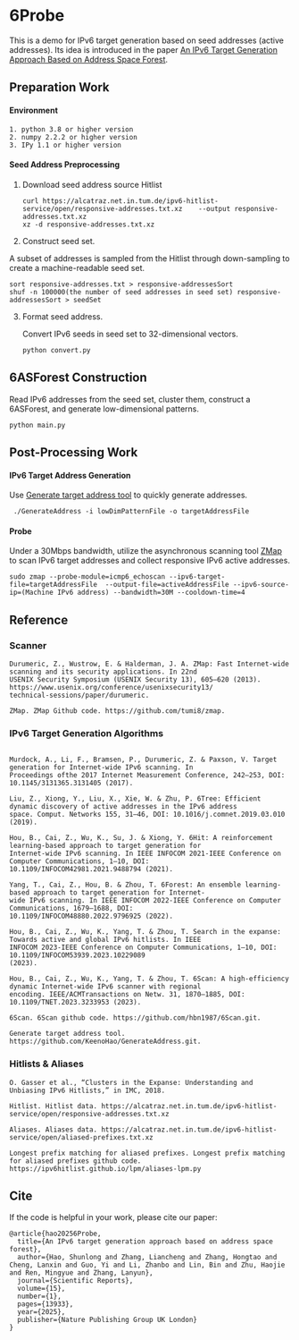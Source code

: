 # 6Probe

This is a demo for IPv6 target generation based on seed addresses (active addresses). Its idea is introduced in the paper [An IPv6 Target Generation Approach Based on Address Space Forest](https://doi.org/10.1038/s41598-025-97640-w).



## Preparation Work

#### Environment

```
1. python 3.8 or higher version
2. numpy 2.2.2 or higher version
3. IPy 1.1 or higher version
```

#### Seed Address Preprocessing

1. Download seed address source Hitlist

   ```
   curl https://alcatraz.net.in.tum.de/ipv6-hitlist-service/open/responsive-addresses.txt.xz    --output responsive-addresses.txt.xz 
   xz -d responsive-addresses.txt.xz
   ```

2.  Construct seed set.

   A subset of addresses is sampled from the Hitlist through down-sampling to create a machine-readable seed set.

   ```
   sort responsive-addresses.txt > responsive-addressesSort
   shuf -n 100000(the number of seed addresses in seed set) responsive-addressesSort > seedSet
   ```

3. Format seed address.

   Convert IPv6 seeds in seed set to 32-dimensional vectors. 

   ```
   python convert.py
   ```



## 6ASForest Construction

Read IPv6 addresses from the seed set, cluster them, construct a 6ASForest, and generate low-dimensional patterns.

```
python main.py
```



## Post-Processing Work

#### IPv6 Target Address Generation

Use [Generate target address tool](https://github.com/KeenoHao/GenerateAddress.git) to quickly generate addresses.

```
 ./GenerateAddress -i lowDimPatternFile -o targetAddressFile
```

#### Probe

Under a 30Mbps bandwidth, utilize the asynchronous scanning tool [ZMap](https://github.com/tumi8/zmap) to scan IPv6 target addresses and collect responsive IPv6 active addresses.

```
sudo zmap --probe-module=icmp6_echoscan --ipv6-target-file=targetAddressFile  --output-file=activeAddressFile --ipv6-source-ip=(Machine IPv6 address) --bandwidth=30M --cooldown-time=4
```



## Reference

### Scanner

```
Durumeric, Z., Wustrow, E. & Halderman, J. A. ZMap: Fast Internet-wide scanning and its security applications. In 22nd
USENIX Security Symposium (USENIX Security 13), 605–620 (2013). https://www.usenix.org/conference/usenixsecurity13/
technical-sessions/paper/durumeric.

ZMap. ZMap Github code. https://github.com/tumi8/zmap.
```

### IPv6 Target Generation Algorithms

```

Murdock, A., Li, F., Bramsen, P., Durumeric, Z. & Paxson, V. Target generation for Internet-wide IPv6 scanning. In
Proceedings ofthe 2017 Internet Measurement Conference, 242–253, DOI: 10.1145/3131365.3131405 (2017).

Liu, Z., Xiong, Y., Liu, X., Xie, W. & Zhu, P. 6Tree: Efficient dynamic discovery of active addresses in the IPv6 address
space. Comput. Networks 155, 31–46, DOI: 10.1016/j.comnet.2019.03.010 (2019).

Hou, B., Cai, Z., Wu, K., Su, J. & Xiong, Y. 6Hit: A reinforcement learning-based approach to target generation for
Internet-wide IPv6 scanning. In IEEE INFOCOM 2021-IEEE Conference on Computer Communications, 1–10, DOI:
10.1109/INFOCOM42981.2021.9488794 (2021).

Yang, T., Cai, Z., Hou, B. & Zhou, T. 6Forest: An ensemble learning-based approach to target generation for Internet-
wide IPv6 scanning. In IEEE INFOCOM 2022-IEEE Conference on Computer Communications, 1679–1688, DOI:
10.1109/INFOCOM48880.2022.9796925 (2022).

Hou, B., Cai, Z., Wu, K., Yang, T. & Zhou, T. Search in the expanse: Towards active and global IPv6 hitlists. In IEEE
INFOCOM 2023-IEEE Conference on Computer Communications, 1–10, DOI: 10.1109/INFOCOM53939.2023.10229089
(2023).

Hou, B., Cai, Z., Wu, K., Yang, T. & Zhou, T. 6Scan: A high-efficiency dynamic Internet-wide IPv6 scanner with regional
encoding. IEEE/ACMTransactions on Netw. 31, 1870–1885, DOI: 10.1109/TNET.2023.3233953 (2023).

6Scan. 6Scan github code. https://github.com/hbn1987/6Scan.git.

Generate target address tool. https://github.com/KeenoHao/GenerateAddress.git.
```

### Hitlists & Aliases

```
O. Gasser et al., “Clusters in the Expanse: Understanding and Unbiasing IPv6 Hitlists,” in IMC, 2018.

Hitlist. Hitlist data. https://alcatraz.net.in.tum.de/ipv6-hitlist-service/open/responsive-addresses.txt.xz

Aliases. Aliases data. https://alcatraz.net.in.tum.de/ipv6-hitlist-service/open/aliased-prefixes.txt.xz

Longest prefix matching for aliased prefixes. Longest prefix matching for aliased prefixes github code. https://ipv6hitlist.github.io/lpm/aliases-lpm.py
```

## Cite

If the code is helpful in your work, please cite our paper:

```
@article{hao20256Probe,
  title={An IPv6 target generation approach based on address space forest},
  author={Hao, Shunlong and Zhang, Liancheng and Zhang, Hongtao and Cheng, Lanxin and Guo, Yi and Li, Zhanbo and Lin, Bin and Zhu, Haojie and Ren, Mingyue and Zhang, Lanyun},
  journal={Scientific Reports},
  volume={15},
  number={1},
  pages={13933},
  year={2025},
  publisher={Nature Publishing Group UK London}
}
```


